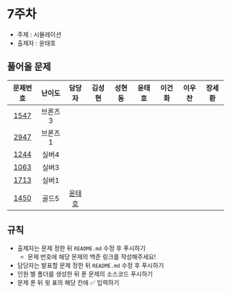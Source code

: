 # 7주차

- 주제 : 시뮬레이션
- 출제자 : 윤태호

## 풀어올 문제

|                   문제번호                   | 난이도  |                      담당자                       | 김성현 | 성현동 | 윤태호 | 이건화 | 이우찬 | 장세환 |
| :------------------------------------------: | :-----: | :-----------------------------------------------: | :----: | :----: | :----: | :----: | :----: | :----: |
| [1547](https://www.acmicpc.net/problem/1547) | 브론즈3 |                                                   |        |        |        |        |        |        |
| [2947](https://www.acmicpc.net/problem/2947) | 브론즈1 |                                                   |        |        |        |        |        |        |
| [1244](https://www.acmicpc.net/problem/1244) |  실버4  |                                                   |        |        |        |        |        |        |
| [1063](https://www.acmicpc.net/problem/1063) |  실버3  |                                                   |        |        |        |        |        |        |
| [1713](https://www.acmicpc.net/problem/1713) |  실버1  |                                                   |        |        |        |        |        |        |
| [1450](https://www.acmicpc.net/problem/1450) |  골드5  | <a href="https://github.com/taeho0888">윤태호</a> |        |        |        |        |        |        |

<!-- 표 입력할 때 아래 거 참고!
[문제번호](https://www.acmicpc.net/problem/문제번호)
<a href="https://github.com/taeho0888">윤태호</a>
<a href="https://github.com/sunghyun1356">김성현</a>
<a href="https://github.com/hyundongSung">성현동</a>
<a href="https://github.com/wchan0409">이우찬</a>
<a href="https://github.com/SehwanChang">장세환</a>
<a href="https://github.com/Gunhot">이건화</a> -->

## 규칙

- 출제자는 문제 정한 뒤 `README.md` 수정 후 푸시하기
  - 문제 번호에 해당 문제의 백준 링크를 작성해주세요!
- 담당자는 발표할 문제 정한 뒤 `README.md` 수정 후 푸시하기
- 인원 별 폴더를 생성한 뒤 푼 문제의 소스코드 푸시하기
- 문제 푼 뒤 윗 표의 해당 칸에 ✅ 입력하기
